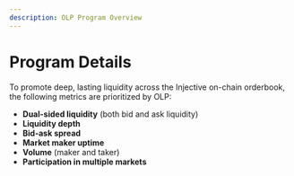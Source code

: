```yaml
---
description: OLP Program Overview
---
```


# Program Details

To promote deep, lasting liquidity across the Injective on-chain orderbook, the following metrics are prioritized by OLP:

* **Dual-sided liquidity** (both bid and ask liquidity)
* **Liquidity depth**
* **Bid-ask spread**
* **Market maker uptime**
* **Volume** (maker and taker)
* **Participation in multiple markets**
